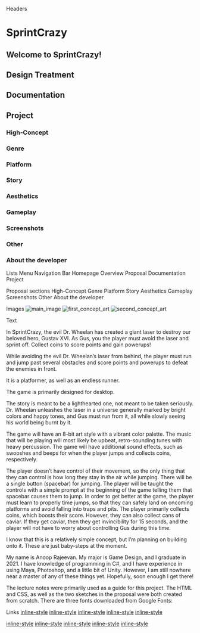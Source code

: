 Headers
# SprintCrazy
## Welcome to SprintCrazy!
## Design Treatment
## Documentation
## Project
### High-Concept
### Genre
### Platform
### Story
### Aesthetics
### Gameplay
### Screenshots
### Other
### About the developer

Lists
Menu Navigation Bar
Homepage
Overview
Proposal
Documentation
Project

Proposal sections
High-Concept
Genre
Platform
Story
Aesthetics
Gameplay
Screenshots
Other
About the developer

Images
![main_image](media/overview_image.jpg "Overview Image")
![first_concept_art](media/proposal_1.jpg "Proposal Image 1")
![second_concept_art](media/proposal_2..jpg "Proposal Image 2")

Text
<p>
In SprintCrazy, the evil Dr. Wheelan has created a giant laser to destroy
our beloved hero, Gustav XVI. As Gus, you the player must avoid the laser
and sprint off. Collect coins to score points and gain powerups!
</p>

<p>
While avoiding the evil Dr. Wheelan’s laser from behind,
the player must run and jump past several obstacles and
score points and powerups to defeat the enemies in front.
</p>

<p>
It is a platformer, as well as an endless runner.
</p>

<p>
The game is primarily designed for desktop.
</p>

<p>
The story is meant to be a lighthearted one,
not meant to be taken seriously. Dr. Wheelan unleashes the laser
in a universe generally marked by bright colors and happy tones,
and Gus must run from it, all while slowly seeing his world being
burnt by it.
</p>

<p>
The game will have an 8-bit art style with a vibrant color palette.
The music that will be playing will most likely be upbeat, retro-sounding
tunes with heavy percussion.
The game will have additional sound effects, such as swooshes and
beeps for when the player jumps and collects coins, respectively.                       
</p>

 <p>
The player doesn’t have control of their movement, so the only thing that
they can control is how long they stay in the air while jumping. There will
be a single button (spacebar) for jumping.
The player will be taught the controls with a simple prompt at the beginning
of the game telling them that spacebar causes them to jump.
In order to get better at the game, the player must learn to properly time jumps,
so that they can safely land on oncoming platforms and avoid falling into traps and pits.
The player primarily collects coins, which boosts their score. However, they
can also collect cans of caviar. If they get caviar, then they get invincibility
for 15 seconds, and the player will not have to worry about controlling Gus during this time.
</p>

<p>
I know that this is a relatively simple concept, but I’m planning on building onto it.
These are just baby-steps at the moment.
</p>

<p>
My name is Anoop Rajeevan. My major is Game Design, and I graduate in 2021.
I have knowledge of programming in C#, and I have experience in using Maya,
Photoshop, and a little bit of Unity. However, I am still nowhere near a master
of any of these things yet. Hopefully, soon enough I get there!
</p>

<p>
The lecture notes were primarily used as a guide for this project.
The HTML and CSS, as well as the two sketches in the proposal were
both created from scratch. There are three fonts downloaded from Google Fonts:
</p>

Links
[inline-style](https://fonts.google.com/specimen/Fugaz+One)
[inline-style](https://fonts.google.com/specimen/Lilita+One)
[inline-style](https://fonts.google.com/specimen/Baloo)
[inline-style](https://www.w3schools.com/css/css_grid.asp)
[inline-style](https://github.com/anoopix/IGME230.git)

[inline-style](https://people.rit.edu/axr5239/230/)
[inline-style](index.html)
[inline-style](proposal.html)
[inline-style](documentation.html)
[inline-style](project.html)
